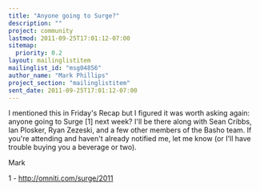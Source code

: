 ```yaml
---
title: "Anyone going to Surge?"
description: ""
project: community
lastmod: 2011-09-25T17:01:12-07:00
sitemap:
  priority: 0.2
layout: mailinglistitem
mailinglist_id: "msg04856"
author_name: "Mark Phillips"
project_section: "mailinglistitem"
sent_date: 2011-09-25T17:01:12-07:00
---
```



I mentioned this in Friday's Recap but I figured it was worth asking
again: anyone going to Surge [1] next week? I'll be there along with
Sean Cribbs, Ian Plosker, Ryan Zezeski, and a few other members of the
Basho team. If you're attending and haven't already notified me, let
me know (or I'll have trouble buying you a beverage or two).

Mark

1 - http://omniti.com/surge/2011

